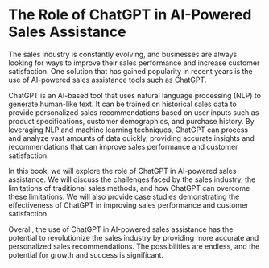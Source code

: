 The Role of ChatGPT in AI-Powered Sales Assistance
================================================================

The sales industry is constantly evolving, and businesses are always looking for ways to improve their sales performance and increase customer satisfaction. One solution that has gained popularity in recent years is the use of AI-powered sales assistance tools such as ChatGPT.

ChatGPT is an AI-based tool that uses natural language processing (NLP) to generate human-like text. It can be trained on historical sales data to provide personalized sales recommendations based on user inputs such as product specifications, customer demographics, and purchase history. By leveraging NLP and machine learning techniques, ChatGPT can process and analyze vast amounts of data quickly, providing accurate insights and recommendations that can improve sales performance and customer satisfaction.

In this book, we will explore the role of ChatGPT in AI-powered sales assistance. We will discuss the challenges faced by the sales industry, the limitations of traditional sales methods, and how ChatGPT can overcome these limitations. We will also provide case studies demonstrating the effectiveness of ChatGPT in improving sales performance and customer satisfaction.

Overall, the use of ChatGPT in AI-powered sales assistance has the potential to revolutionize the sales industry by providing more accurate and personalized sales recommendations. The possibilities are endless, and the potential for growth and success is significant.
